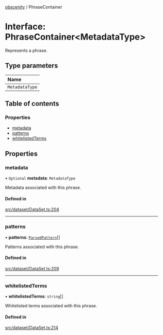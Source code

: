 [obscenity](../README.md) / PhraseContainer

# Interface: PhraseContainer<MetadataType\>

Represents a phrase.

## Type parameters

| Name |
| :------ |
| `MetadataType` |

## Table of contents

### Properties

- [metadata](PhraseContainer.md#metadata)
- [patterns](PhraseContainer.md#patterns)
- [whitelistedTerms](PhraseContainer.md#whitelistedterms)

## Properties

### metadata

• `Optional` **metadata**: `MetadataType`

Metadata associated with this phrase.

#### Defined in

[src/dataset/DataSet.ts:204](https://github.com/jo3-l/obscenity/blob/0d1046d/src/dataset/DataSet.ts#L204)

___

### patterns

• **patterns**: [`ParsedPattern`](ParsedPattern.md)[]

Patterns associated with this phrase.

#### Defined in

[src/dataset/DataSet.ts:209](https://github.com/jo3-l/obscenity/blob/0d1046d/src/dataset/DataSet.ts#L209)

___

### whitelistedTerms

• **whitelistedTerms**: `string`[]

Whitelisted terms associated with this phrase.

#### Defined in

[src/dataset/DataSet.ts:214](https://github.com/jo3-l/obscenity/blob/0d1046d/src/dataset/DataSet.ts#L214)
